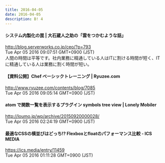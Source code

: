 ```yaml
---
title: 2016-04-05
date: 2016-04-05
description: B! 4
---
```


#### システム内製化の罠 | 大石蔵人之助の「雲をつかむような話」
http://blog.serverworks.co.jp/ceo/?p=793<br>
Tue Apr 05 2016 09:07:51 GMT+0900 (JST)<br>
人間の時間は平等です。社内業務に精通している人はITに割ける時間が短く、ITに精通している人は業務に割く時間が短い。


#### 【資料公開】Chef ベーシックトレーニング | Ryuzee.com
http://www.ryuzee.com/contents/blog/7085<br>
Tue Apr 05 2016 09:05:14 GMT+0900 (JST)<br>


#### atom で関数一覧を表示するプラグイン symbols tree view  |  Lonely Mobiler
http://loumo.jp/wp/archive/20150920000028/<br>
Tue Apr 05 2016 02:24:19 GMT+0900 (JST)<br>


#### 最適なCSSの横並びはどっち!? Flexboxとfloatのパフォーマンス比較 - ICS MEDIA
https://ics.media/entry/11459<br>
Tue Apr 05 2016 01:11:28 GMT+0900 (JST)<br>


